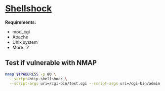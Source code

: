 # [Shellshock](https://en.wikipedia.org/wiki/Shellshock_%28software_bug%29)

**Requirements:**
* mod_cgi
* Apache
* Unix system
* More...?

## Test if vulnerable with NMAP

```bash
nmap $IPADDRESS -p 80 \
  --script=http-shellshock \
  --script-args uri=/cgi-bin/test.cgi --script-args uri=/cgi-bin/admin.cgi
```
